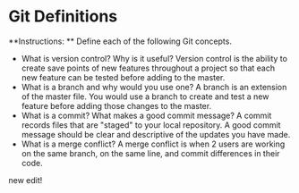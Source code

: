 # Git Definitions

**Instructions: ** Define each of the following Git concepts.

* What is version control?  Why is it useful?
Version control is the ability to create save points of new features throughout a project so that each new feature can be tested before adding to the master.
* What is a branch and why would you use one?
A branch is an extension of the master file. You would use a branch to create and test a new feature before adding those changes to the master.
* What is a commit? What makes a good commit message?
A commit records files that are "staged" to your local repository. A good commit message should be clear and descriptive of the updates you have made.
* What is a merge conflict?
A merge conflict is when 2 users are working on the same branch, on the same line, and commit differences in their code. 

new edit!